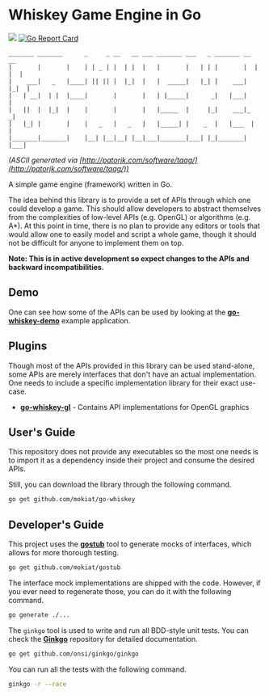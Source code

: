 # Whiskey Game Engine in Go

[![](https://travis-ci.org/mokiat/go-whiskey.svg?branch=master)](https://travis-ci.org/mokiat/go-whiskey) [![Go Report Card](https://goreportcard.com/badge/github.com/mokiat/go-whiskey)](https://goreportcard.com/report/github.com/mokiat/go-whiskey)

```
_______ _______      _     _ __   __ ___ _______ ___   _ _______ __   __
|       |       |    | | _ | |  | |  |   |       |   | | |       |  | |  |
|    ___|   _   |____| || || |  |_|  |   |  _____|   |_| |    ___|  |_|  |
|   | __|  | |  |____|       |       |   | |_____|      _|   |___|       |
|   ||  |  |_|  |    |       |       |   |_____  |     |_|    ___|_     _|
|   |_| |       |    |   _   |   _   |   |_____| |    _  |   |___  |   |  
|_______|_______|    |__| |__|__| |__|___|_______|___| |_|_______| |___|  

```
_(ASCII generated via [http://patorjk.com/software/taag/](http://patorjk.com/software/taag/))_

A simple game engine (framework) written in Go.

The idea behind this library is to provide a set of APIs through which one could develop a game. This should allow developers to abstract themselves from the complexities of low-level APIs (e.g. OpenGL) or algorithms (e.g. A*). At this point in time, there is no plan to provide any editors or tools that would allow one to easily model and script a whole game, though it should not be difficult for anyone to implement them on top.

**Note: This is in active development so expect changes to the APIs and backward incompatibilities.**

## Demo

One can see how some of the APIs can be used by looking at the **[go-whiskey-demo](https://github.com/mokiat/go-whiskey-demo)** example application.

## Plugins

Though most of the APIs provided in this library can be used stand-alone, some APIs are merely interfaces that don't have an actual implementation. One needs to include a specific implementation library for their exact use-case.

* **[go-whiskey-gl](https://github.com/mokiat/go-whiskey-gl)** - Contains API implementations for OpenGL graphics

## User's Guide

This repository does not provide any executables so the most one needs is to import it as a dependency inside their project and consume the desired APIs.

Still, you can download the library through the following command.

```bash
go get github.com/mokiat/go-whiskey
```

## Developer's Guide

This project uses the **[gostub](https://github.com/mokiat/gostub)** tool to generate mocks of interfaces, which allows for more thorough testing.

```bash
go get github.com/mokiat/gostub
```

The interface mock implementations are shipped with the code. However, if you ever need to regenerate those, you can do it with the following command.

```bash
go generate ./...
```

The `ginkgo` tool is used to write and run all BDD-style unit tests. You can check the **[Ginkgo](https://github.com/onsi/ginkgo)** repository for detailed documentation.

```bash
go get github.com/onsi/ginkgo/ginkgo
```

You can run all the tests with the following command.

```bash
ginkgo -r --race
```

